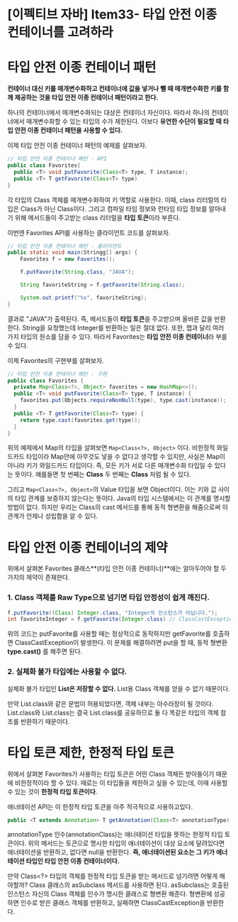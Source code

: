 # [이펙티브 자바] Item33- 타입 안전 이종 컨테이너를 고려하라

# 타입 안전 이종 컨테이너 패턴

**컨테이너 대신 키를 매개변수화하고 컨테이너에 값을 넣거나 뺄 때 매개변수화한 키를 함께 제공하는 것을 타입 안전 이종 컨테이너 패턴이라고 한다.**

하나의 컨테이너에서 매개변수화되는 대상은 컨테이너 자신이다. 따라서 하나의 컨테이너에서 매개변수화할 수 있는 타입의 수가 제한된다. 이보다 **유연한 수단이 필요할 때** **타입 안전 이종 컨테이너 패턴을 사용할 수 있다.**

이제 타입 안전 이종 컨테이너 패턴의 예제를 살펴보자.

```java
// 타입 안전 이종 컨테이너 패턴 - API
public class Favorites{
  public <T> void putFavorite(Class<T> type, T instance);
  public <T> T getFavorite(Class<T> type)
}
```

각 타입의 Class 객체를 매개변수화하여 키 역할로 사용한다. 이때, class 리터럴의 타입은 Class가 아닌 Class<T>이다. 그리고 컴파일 타임 정보와 런타임 타입 정보를 알아내기 위해 메서드들이 주고받는 class 리터럴을 **타입 토큰**이라 부른다.

이번엔 Favorites API를 사용하는 클라이언트 코드를 살펴보자.

```java
// 타입 안전 이종 컨테이너 패턴 - 클라이언트
public static void main(Stringg[] args) {
	Favorites f = new Favorites();

	f.putFavorite(String.class, "JAVA");

	String favoriteString = f.getFavorite(String.class);

	System.out.printf("%s", favoriteString);
}
```

결과로 "JAVA"가 출력된다. 즉, 메서드들이 **타입 토큰**을 주고받으며 올바른 값을 반환한다. String을 요청했는데 Integer를 반환하는 일은 절대 없다. 또한, 맵과 달리 여러 가지 타입의 원소를 담을 수 있다. 따라서 Favorites는 **타입 안전 이종 컨테이너**라 부를 수 있다.

이제 Favorites의 구현부를 살펴보자.

```java
// 타입 안전 이종 컨테이너 패턴 - 구현
public class Favorites {
  private Map<Class<?>, Object> favorites = new HashMap<>();
  public <T> void putFavorite(Class<T> type, T instance) {
    favorites.put(Objects.requireNonNull(type), type.cast(instance));
  }
  public <T> T getFavorite(Class<T> type) {
    return type.cast(favorites.get(type));
  }
}
```

위의 예제에서 Map의 타입을 살펴보면 `Map<Class<?>, Object>` 이다. 비한정적 와일드카드 타입이라 Map안에 아무것도 넣을 수 없다고 생각할 수 있지만, 사실은 Map이 아니라 키가 와일드카드 타입이다. 즉, 모든 키가 서로 다른 매개변수화 타입일 수 있다는 뜻이다. 예를들면 첫 번째는 **Class<String>** 두 번째는 **Class<Integer>** 처럼 될 수 있다.

그리고 `Map<Class<?>, Object>`의 Value 타입을 보면 Object이다. 이는 키와 값 사이의 타입 관계를 보증하지 않는다는 뜻이다. Java의 타입 시스템에서는 이 관계를 명시할 방법이 없다. 하지만 우리는 Class의 cast 메서드를 통해 동적 형변환을 해줌으로써 이 관계가 언제나 성립함을 알 수 있다.

# 타입 안전 이종 컨테이너의 제약

위에서 살펴본 Favorites 클래스**(타입 안전 이종 컨테이너)**에는 알아두어야 할 두 가지의 제약이 존재한다.

### 1. Class 객체를 Raw Type으로 넘기면 타입 안정성이 쉽게 깨진다.

```java
f.putFavorite((Class) Integer.class, "Integer의 인스턴스가 아닙니다.");
int favoriteInteger = f.getFavorite(Integer.class) // ClassCastException
```

위의 코드는 putFavorite를 사용할 때는 정상적으로 동작하지만 getFavorite를 호출하면 ClassCastException이 발생한다. 이 문제를 해결하려면 put을 할 때, 동적 형변환 **type.cast()** 를 해주면 된다. 

### 2. 실체화 불가 타입에는 사용할 수 없다.

실체화 불가 타입인 **List<String>은 저장할 수 없다.** List<String>용 Class 객체를 얻을 수 없기 때문이다. 

만약 List<String>.class와 같은 문법이 허용되었다면, 객체 내부는 아수라장이 될 것이다. List<String>.class와 List<Integer>.class는 결국 List.class를 공유하므로 둘 다 똑같은 타입의 객체 참조를 반환하기 때문이다.

# 타입 토큰 제한, 한정적 타입 토큰

위에서 살펴본 Favorites가 사용하는 타입 토큰은 어떤 Class 객체든 받아들이기 때문에 비한정적이라 할 수 있다. 때로는 이 타입들을 제한하고 싶을 수 있는데, 이때 사용할 수 있는 것이 **한정적 타입 토큰이다**.

애너테이션 API는 이 한정적 타입 토큰을 아주 적극적으로 사용하고있다.

```java
public <T extends Annotation> T getAnnotation(Class<T> annotationType)
```

annotationType 인수(annotationClass)는 애너테이션 타입을 뜻하는 한정적 타입 토큰이다. 위의 메서드는 토큰으로 명시한 타입의 애너테이션이 대상 요소에 달려있다면 애너테이션을 반환하고, 없다면 null을 반환한다. **즉, 애너테이션된 요소는 그 키가 애너테이션 타입인 타입 안전 이종 컨테이너이다.**

만약 Class<?> 타입의 객체를 한정적 타입 토큰을 받는 메서드로 넘기려면 어떻게 해야할까? Class 클래스의 asSubclass 메서드를 사용하면 된다. asSubclass는 호출된 인스턴스 자신의 Class 객체를 인수가 명시한 클래스로 형변환 해준다. 형변환에 성공하면 인수로 받은 클래스 객체를 반환하고, 실패하면 ClassCastException을 반환한다.